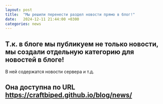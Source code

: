```yaml
---
layout: post
title:  "Мы решили перенести раздел новости прямо в блог!"
date:   2024-12-11 21:44:00 +0300
categories: news
---
```

## Т.к. в блоге мы публикуем не только новости, мы создали отдельную категорию для новостей в блоге!
В ней содержатся новости сервера и т.д. 

## Она доступна по URL https://craftbiped.github.io/blog/news/
